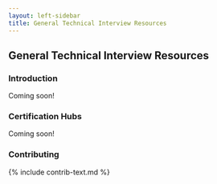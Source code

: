 ```yaml
---
layout: left-sidebar
title: General Technical Interview Resources
---
```


## General Technical Interview Resources

### Introduction

Coming soon!

### Certification Hubs

Coming soon!

### Contributing

{% include contrib-text.md %}
